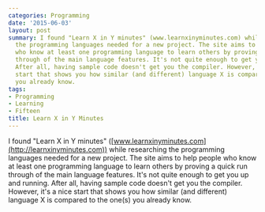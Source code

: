 ```yaml
---
categories: Programming
date: '2015-06-03'
layout: post
summary: I found "Learn X in Y minutes" (www.learnxinyminutes.com) while researching
  the programming languages needed for a new project. The site aims to help people
  who know at least one programming language to learn others by proving a quick run
  through of the main language features. It's not quite enough to get you up and running.
  After all, having sample code doesn't get you the compiler. However, it's a nice
  start that shows you how similar (and different) language X is compared to the one(s)
  you already know.
tags:
- Programming
- Learning
- Fifteen
title: Learn X in Y Minutes
---
```


I found "Learn X in Y minutes" ([www.learnxinyminutes.com](http://learnxinyminutes.com)) while researching the programming languages needed for a new project. The site aims to help people who know at least one programming language to learn others by proving a quick run through of the main language features. It's not quite enough to get you up and running. After all, having sample code doesn't get you the compiler. However, it's a nice start that shows you how similar (and different) language X is compared to the one(s) you already know.